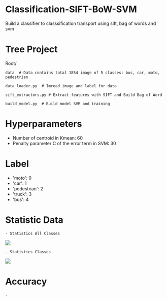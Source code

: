 # Classification-SIFT-BoW-SVM
Build a classifier to classsification transport using sift, bag of words and svm

# Tree Project

Root/ 

    data  # Data contains total 1854 image of 5 classes: bus, car, moto, pedestrian 
    
    data_loader.py  # Imread image and label for data
    
    sift_extractors.py # Extract features with SIFT and Build Bag of Word
    
    build_model.py  # Build model SVM and training
    
# Hyperparameters
  - Number of centroid in Kmean: 60
  - Penalty parameter C of the error term in SVM: 30

# Label 
  - 'moto': 0
  - 'car': 1
  - 'pedestrian': 2
  - 'truck': 3
  - 'bus': 4
  
# Statistic Data
    - Statistics All Classes
    
 <img src="https://github.com/minhhaui/Classification-SIFT-SVM/blob/master/image/data.png">
    
    - Statistics Classes
    
 <img src="https://github.com/minhhaui/Classification-SIFT-SVM/blob/master/image/statistic.png" >
 
 # Accuracy 
    - 


    
    
    



